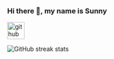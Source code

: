### Hi there 👋, my name is Sunny

[<img src='https://cdn.jsdelivr.net/npm/simple-icons@3.0.1/icons/github.svg' alt='github' height='40'>](https://github.com/justsunli)  

![GitHub streak stats](https://streak-stats.demolab.com/?user=justsunli)  



